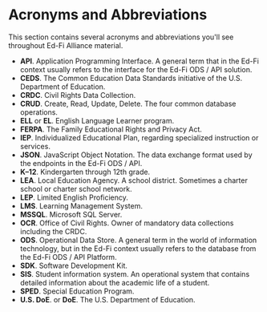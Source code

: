 # Acronyms and Abbreviations

This section contains several acronyms and abbreviations you'll see throughout
Ed-Fi Alliance material.

- **API**. Application Programming Interface. A general term that in the Ed-Fi
  context usually refers to the interface for the Ed-Fi ODS / API solution.
- **CEDS**. The Common Education Data Standards initiative of the U.S.
  Department of Education.
- **CRDC**. Civil Rights Data Collection.
- **CRUD**. Create, Read, Update, Delete. The four common database operations.
- **ELL** or **EL**. English Language Learner program.
- **FERPA**. The Family Educational Rights and Privacy Act.
- **IEP**. Individualized Educational Plan, regarding specialized instruction or
  services.
- **JSON**. JavaScript Object Notation. The data exchange format used by the
  endpoints in the Ed-Fi ODS / API.
- **K–12**. Kindergarten through 12th grade.
- **LEA**. Local Education Agency. A school district. Sometimes a charter school
  or charter school network.
- **LEP**. Limited English Proficiency.
- **LMS**. Learning Management System.
- **MSSQL**. Microsoft SQL Server.
- **OCR**. Office of Civil Rights. Owner of mandatory data collections including
  the CRDC.
- **ODS**. Operational Data Store. A general term in the world of information
  technology, but in the Ed-Fi context usually refers to the database from the
  Ed-Fi ODS / API Platform.
- **SDK**. Software Development Kit.
- **SIS**. Student information system. An operational system that contains
  detailed information about the academic life of a student.
- **SPED**. Special Education Program.
- **U.S. DoE**. or **DoE**. The U.S. Department of Education.
